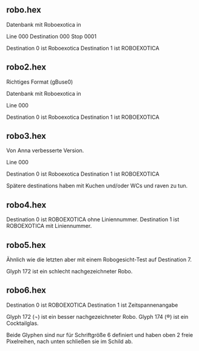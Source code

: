 ## robo.hex
Datenbank mit Roboexotica in

Line 000
Destination 000
Stop 0001

Destination 0 ist Roboexotica
Destination 1 ist ROBOEXOTICA

## robo2.hex
Richtiges Format (gBuse0)

Datenbank mit Roboexotica in

Line 000

Destination 0 ist Roboexotica
Destination 1 ist ROBOEXOTICA

## robo3.hex
Von Anna verbesserte Version.

Line 000

Destination 0 ist Roboexotica
Destination 1 ist ROBOEXOTICA

Spätere destinations haben mit Kuchen und/oder WCs und raven zu tun.

## robo4.hex
Destination 0 ist ROBOEXOTICA ohne Liniennummer.
Destination 1 ist ROBOEXOTICA mit Liniennummer.

## robo5.hex
Ähnlich wie die letzten aber mit einem Robogesicht-Test auf Destination 7.

Glyph 172 ist ein schlecht nachgezeichneter Robo.

## robo6.hex
Destination 0 ist ROBOEXOTICA
Destination 1 ist Zeitspannenangabe

Glyph 172 (¬) ist ein besser nachgezeichneter Robo.
Glyph 174 (®) ist ein Cocktailglas.

Beide Glyphen sind nur für Schriftgröße 6 definiert und haben oben 2 freie Pixelreihen, nach unten schließen sie im Schild ab.